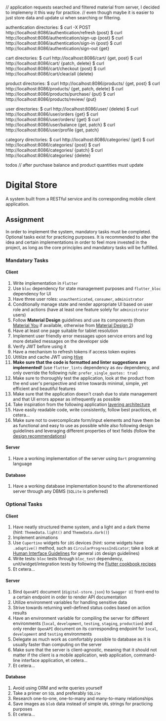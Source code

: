 // application requests searched and filtered material from server, I decided to implemeny it this way for practice. 
// even though maybe it is easier to just store data and update ui when searching or filtering.









authentication directories:
$ curl -X POST http://localhost:8086/authentication/refresh   {post}
$ curl http://localhost:8086/authentication/sign-up   {post}
$ curl http://localhost:8086/authentication/sign-in   {post}
$ curl http://localhost:8086/authentication/sign-out   {get}

cart directories:
$ curl http://localhost:8086/cart/   {get, post}
$ curl http://localhost:8086/cart/<id>   {patch, delete}
$ curl http://localhost:8086/cart/checkout   {post}
$ curl http://localhost:8086/cart/clear/all   {delete}

product directories:
$ curl http://localhost:8086/products/   {get, post}
$ curl http://localhost:8086/products/<id>   {get, patch, delete}
$ curl http://localhost:8086/products/purchase/<id>   {put}
$ curl http://localhost:8086/products/review/<id>   {put}

user directories: 
$ curl http://localhost:8086/user/   {delete}
$ curl http://localhost:8086/user/orders   {get}
$ curl http://localhost:8086/user/orders/<id>   {get}
$ curl http://localhost:8086/user/balance   {get, patch}
$ curl http://localhost:8086/user/profile   {get, patch}

category directories:
$ curl http://localhost:8086/categories/   {get}
$ curl http://localhost:8086/categories/   {post}
$ curl http://localhost:8086/categories/<id>   {patch}
$ curl http://localhost:8086/categories/<id>   {delete}









todos
// after purchase balance and product quantities must update


# Digital Store

A system built from a RESTful service and its corresponding mobile client application.

## Assignment

In order to implement the system, mandatory tasks must be completed. Optional tasks exist for practicing purposes. It is recommended to alter the idea and certain implementations in order to feel more invested in the project, as long as the core principles and mandatory tasks will be fulfilled.

### Mandatory Tasks

#### Client

1. Write implementation in `Flutter`
2. Use `bloc` dependency for state management purposes and `flutter_bloc` dependency for UI
3. Have three user roles: `unauthenticated`, `consumer`, `administrator`
4. Conditionally manage state and render appropriate UI based on user role and actions (have at least one feature solely for `administrator` users)
5. Follow **Material Design** guidelines and use its components (from [Material You](https://m3.material.io) if available, otherwise from [Material Design 2](https://material.io))
6. Have at least one page suitable for tablet resolution
7. Implement user friendly error messages upon service errors and log more detailed messages on the developer side
8. Verify JWT before using it
9. Have a mechanism to refresh tokens if access token expires
10. Utitilze and cache JWT using [Hive](https://pub.dev/packages/hive)
11. **Make sure that the code is formatted and linter suggestions are implemented!** (use `flutter_lints` dependency as `dev` dependency, and only override the following rule: `prefer_single_quotes: true`)
12. Make sure to thoroughly test the application, look at the product from the end user's perspective and strive towards minimal, simple, yet efficient and beautiful features
13. Make sure that the application doesn't crash due to state management and that UI errors appear as infrequently as possible
14. Take inspiration from the following application [layering architecture](https://bloclibrary.dev/#/architecture)
15. Have easily readable code, write consistently, follow best practices, et cetera...
16. Make sure not to overcomplicate form/input elements and have them be as functional and easy to use as possible while also following design guidelines and leveraging different properties of text fields (follow the [design recommendations](https://www.material.io/components/text-fields))

#### Server

1. Have a working implementation of the server using `Dart` programming language

#### Database

1. Have a working database implementation bound to the aforementioned server through any DBMS (`SQLite` is preferred)

### Optional Tasks

#### Client

1. Have neatly structured theme system, and a light and a dark theme (hint: `ThemeData.light()` and `ThemeData.dark()`)
2. Implement animations
3. Use `Cupertino` widgets for `iOS` devices (hint: some widgets have `.adaptive()` method, such as `CircularProgressIndicator`; take a look at [Human Interface Guidelines](https://developer.apple.com/design/human-interface-guidelines/ios/overview/themes/) for general `iOS` design guidelines)
4. Write tests: `bloc` tests through `bloc_test` dependency, unit/widget/integration tests by following the [Flutter cookbook recipes](https://docs.flutter.dev/cookbook#testing)
5. Et cetera...

#### Server

1. Bind `OpenAPI` document (`digital-store.json`) to `Swagger UI` front-end to a certain endpoint in order to render API documentation
2. Utilize environment variables for handling sensitive data
3. Strive towards returning well-defined status codes based on action results
4. Have an environment variable for compiling the server for different environments (`local`, `development`, `testing`, `staging`, `production`) and only render `OpenAPI` document on its corresponding endpoint for `local`, `development` and `testing` environments
5. Delegate as much work as comfortably possible to database as it is usually faster than computing on the server
6. Make sure that the server is client-agnostic, meaning that it should not matter if the client is a mobile application, web application, command-line interface application, et cetera...
7. Et cetera...

#### Database

1. Avoid using ORM and write queries yourself
2. Take a primer on `SQL` and preferably `SQLite`
3. Research one-to-one, one-to-many and many-to-many relationships
4. Save images as `blob` data instead of simple `URL` strings for practicing purposes
5. Et cetera...
